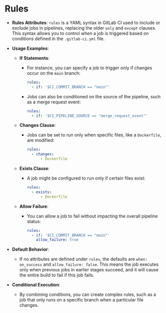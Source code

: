 
# Rules 

- **Rules Attributes**: `rules` is a YAML syntax in GitLab CI used to include or exclude jobs in pipelines, replacing the older `only` and `except` clauses. This syntax allows you to control when a job is triggered based on conditions defined in the `.gitlab-ci.yml` file.

- **Usage Examples**:
  - **If Statements**:
    - For instance, you can specify a job to trigger only if changes occur on the `main` branch: 
      ```yaml
      rules:
        - if: '$CI_COMMIT_BRANCH == "main"'
      ```
    - Jobs can also be conditioned on the source of the pipeline, such as a merge request event:
      ```yaml
      rules:
        - if: '$CI_PIPELINE_SOURCE == "merge_request_event"'
      ```

  - **Changes Clause**:
    - Jobs can be set to run only when specific files, like a `Dockerfile`, are modified:
      ```yaml
      rules:
        - changes:
            - Dockerfile
      ```

  - **Exists Clause**:
    - A job might be configured to run only if certain files exist:
      ```yaml
      rules:
        - exists:
            - Dockerfile
      ```

  - **Allow Failure**:
    - You can allow a job to fail without impacting the overall pipeline status:
      ```yaml
      rules:
        - if: '$CI_COMMIT_BRANCH == "main"'
          allow_failure: true
      ```

- **Default Behavior**:
  - If no attributes are defined under `rules`, the defaults are `when: on_success` and `allow_failure: false`. This means the job executes only when previous jobs in earlier stages succeed, and it will cause the entire build to fail if this job fails.

- **Conditional Execution**:
  - By combining conditions, you can create complex rules, such as a job that only runs on a specific branch when a particular file changes.